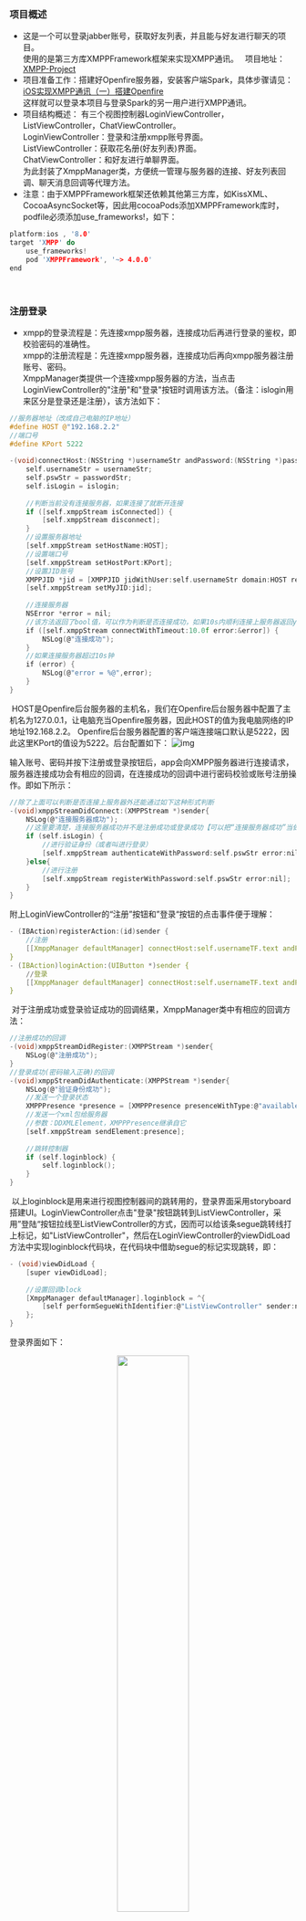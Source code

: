 ### 项目概述
- 这是一个可以登录jabber账号，获取好友列表，并且能与好友进行聊天的项目。  
使用的是第三方库XMPPFramework框架来实现XMPP通讯。   
项目地址：[XMPP-Project](https://github.com/Johncahong/XMPP-Project)
- 项目准备工作：搭建好Openfire服务器，安装客户端Spark，具体步骤请见：[iOS实现XMPP通讯（一）搭建Openfire](https://johncahong.github.io/2021/09/03/iOS-XMPP-communication(I)-with-building-Openfire/)  
这样就可以登录本项目与登录Spark的另一用户进行XMPP通讯。
- 项目结构概述：
有三个视图控制器LoginViewController，ListViewController，ChatViewController。  
LoginViewController：登录和注册xmpp账号界面。  
ListViewController：获取花名册(好友列表)界面。  
ChatViewController：和好友进行单聊界面。  
为此封装了XmppManager类，方便统一管理与服务器的连接、好友列表回调、聊天消息回调等代理方法。
- 注意：由于XMPPFramework框架还依赖其他第三方库，如KissXML、CocoaAsyncSocket等，因此用cocoaPods添加XMPPFramework库时，podfile必须添加use_frameworks!，如下：
```c
platform:ios , '8.0'
target 'XMPP' do
    use_frameworks!
    pod 'XMPPFramework', '~> 4.0.0'
end
```
 


### 注册登录
- xmpp的登录流程是：先连接xmpp服务器，连接成功后再进行登录的鉴权，即校验密码的准确性。  
xmpp的注册流程是：先连接xmpp服务器，连接成功后再向xmpp服务器注册账号、密码。  
XmppManager类提供一个连接xmpp服务器的方法，当点击LoginViewController的"注册"和"登录"按钮时调用该方法。（备注：islogin用来区分是登录还是注册），该方法如下：
```c
//服务器地址（改成自己电脑的IP地址）
#define HOST @"192.168.2.2"
//端口号
#define KPort 5222
     
-(void)connectHost:(NSString *)usernameStr andPassword:(NSString *)passwordStr andisLogin:(BOOL)islogin{
    self.usernameStr = usernameStr;
    self.pswStr = passwordStr;
    self.isLogin = islogin;
    
    //判断当前没有连接服务器，如果连接了就断开连接
    if ([self.xmppStream isConnected]) {
        [self.xmppStream disconnect];
    }
    //设置服务器地址
    [self.xmppStream setHostName:HOST];
    //设置端口号
    [self.xmppStream setHostPort:KPort];
    //设置JID账号
    XMPPJID *jid = [XMPPJID jidWithUser:self.usernameStr domain:HOST resource:nil];
    [self.xmppStream setMyJID:jid];
     
    //连接服务器
    NSError *error = nil;
    //该方法返回了bool值，可以作为判断是否连接成功，如果10s内顺利连接上服务器返回yes
    if ([self.xmppStream connectWithTimeout:10.0f error:&error]) {
        NSLog(@"连接成功");
    }
    //如果连接服务器超过10s钟
    if (error) {
        NSLog(@"error = %@",error);
    }
}
```
 HOST是Openfire后台服务器的主机名，我们在Openfire后台服务器中配置了主机名为127.0.0.1，让电脑充当Openfire服务器，因此HOST的值为我电脑网络的IP地址192.168.2.2。
Openfire后台服务器配置的客户端连接端口默认是5222，因此这里KPort的值设为5222。后台配置如下：
 ![img](https://raw.githubusercontent.com/Johncahong/XMPP-Project/main/readmeImage/xmppcode01.png)

 输入账号、密码并按下注册或登录按钮后，app会向XMPP服务器进行连接请求，服务器连接成功会有相应的回调，在连接成功的回调中进行密码校验或账号注册操作。即如下所示：
```c
//除了上面可以判断是否连接上服务器外还能通过如下这种形式判断
-(void)xmppStreamDidConnect:(XMPPStream *)sender{
    NSLog(@"连接服务器成功");
    //这里要清楚，连接服务器成功并不是注册成功或登录成功【可以把“连接服务器成功”当做接收到当前服务器开启了的通知】
    if (self.isLogin) {
        //进行验证身份（或者叫进行登录）
        [self.xmppStream authenticateWithPassword:self.pswStr error:nil];
    }else{
        //进行注册
        [self.xmppStream registerWithPassword:self.pswStr error:nil];
    }
}
```
 附上LoginViewController的“注册”按钮和”登录“按钮的点击事件便于理解：
```c
- (IBAction)registerAction:(id)sender {
    //注册
    [[XmppManager defaultManager] connectHost:self.usernameTF.text andPassword:self.pswTF.text andisLogin:NO];
}
- (IBAction)loginAction:(UIButton *)sender {    
    //登录
    [[XmppManager defaultManager] connectHost:self.usernameTF.text andPassword:self.pswTF.text andisLogin:YES];
}
```
 对于注册成功或登录验证成功的回调结果，XmppManager类中有相应的回调方法：
```c
//注册成功的回调
-(void)xmppStreamDidRegister:(XMPPStream *)sender{
    NSLog(@"注册成功");
}
//登录成功(密码输入正确)的回调
-(void)xmppStreamDidAuthenticate:(XMPPStream *)sender{    
    NSLog(@"验证身份成功");
    //发送一个登录状态
    XMPPPresence *presence = [XMPPPresence presenceWithType:@"available"];
    //发送一个xml包给服务器
    //参数：DDXMLElement，XMPPPresence继承自它 
    [self.xmppStream sendElement:presence];
     
    //跳转控制器
    if (self.loginblock) {
        self.loginblock();        
    }
}
```
 以上loginblock是用来进行视图控制器间的跳转用的，登录界面采用storyboard搭建UI。LoginViewController点击"登录"按钮跳转到ListViewController，采用”登陆“按钮拉线至ListViewController的方式，因而可以给该条segue跳转线打上标记，如"ListViewController"，然后在LoginViewController的viewDidLoad方法中实现loginblock代码块，在代码块中借助segue的标记实现跳转，即：
```c
- (void)viewDidLoad {
    [super viewDidLoad];
    
    //设置回调block
    [XmppManager defaultManager].loginblock = ^{
        [self performSegueWithIdentifier:@"ListViewController" sender:nil];       
    };
}
```
 登录界面如下：
<div align=center><img width="50%" src="https://raw.githubusercontent.com/Johncahong/XMPP-Project/main/readmeImage/xmppcode02.png"/></div>



### 获取好友列表
- 好友是事先用Spark客户端添加的。要获取到好友列表可以根据xmpp的花名册格式来编写xml包，然后将编写好的xml包发送给服务器，即向服务器发起获取好友花名册的请求。以下是在ListViewController的viewDidLoad方法中的代码：
```c
- (void)viewDidLoad {
    [super viewDidLoad];
     
    [self getList]; 
}
//向服务器请求好友列表
-(void)getList {
    //以下包含iq节点和query子节点
    /**
     <iq from="hong@192.168.2.2/750tnmoq3l" id="1111" type="get">
       <query xmlns="jabber:iq:roster"></query>
     </iq>
     */
    NSXMLElement *iq = [NSXMLElement elementWithName:@"iq"];
    //拼接属性节点from，id，type
    //属性节点”from“的值为jid账号 
    [iq addAttributeWithName:@"from" stringValue:[XmppManager defaultManager].xmppStream.myJID.description];
    //id是消息的标识号，到时需要查找消息时可以根据id去找，id可以随便取值 
    [iq addAttributeWithName:@"id" stringValue:@"1111"];
    [iq addAttributeWithName:@"type" stringValue:@"get"];
         
    //query是单节点，xmlns为它的属性节点
    NSXMLElement *query = [NSXMLElement elementWithName:@"query"];
    //拼接属性节点xmlns,固定写法
    [query addAttributeWithName:@"xmlns" stringValue:@"jabber:iq:roster"];
     
    //iq添加query为它的子节点
    [iq addChild:query];
        
    //发送xml包
    [[XmppManager defaultManager].xmppStream sendElement:iq];
}
```
 对于花名册返回的结果，XmppManager类有相应的回调方法：
```c
//获取到服务器返回的花名册（即好友列表）
- (BOOL)xmppStream:(XMPPStream *)sender didReceiveIQ:(XMPPIQ *)iq{
    //NSLog(@"%@",iq);
    if (self.listblock) {
        self.listblock(iq);
    }
    return YES;
}
```
 以上listblock是用来向ListViewController回调iq结果（iq里面含有好友账号信息），即ListViewController的viewDidLoad方法最终代码如下： 
```c
- (void)viewDidLoad {
    [super viewDidLoad];
    //设置回调block
    [XmppManager defaultManager].listblock = ^(XMPPIQ *xmppiq){
    
        //服务器返回的内容，进行解析xml，取出我们需要的好友名字(账号)
        /*
        <iq xmlns="jabber:client" type="result" id="1111" to="hong@192.168.2.2/t7i1lbc63">
          <query xmlns="jabber:iq:roster" ver="-1497960644">
            <item jid="ming@192.168.2.2" name="ming" subscription="to">
              <group>Friends</group>
            </item>
            <item jid="wang@192.168.2.2" name="wang" subscription="both">
              <group>Friends</group>
            </item>
          </query>
        </iq>
         */
        //获取好友列表
        NSXMLElement *query = xmppiq.childElement;  //由于iq节点里面只有一个子节点query，所以可以直接用childElement获取其子节点query
        //query.children：获得节点query的所有孩子节点
        for (NSXMLElement *item in query.children) {
            NSString *friendJidString = [item attributeStringValueForName:@"jid"];
            //添加到数组中
            [self.friendArr addObject:friendJidString];
        }
        [self.tableView reloadData];
    };
        
    [self getList];
}
```
 获取好友列表界面如下：
 <div align=center><img width="50%" src="https://raw.githubusercontent.com/Johncahong/XMPP-Project/main/readmeImage/xmppcode03.png"/></div>



### 单聊界面
- 当我们获取到好友列表后，针对某一好友进行聊天，我们得区分自己与好友，项目采用的是Message类，里面有如下属性：
```c
@interface Message : NSObject
//内容
@property(nonatomic,copy)NSString *contentString;
//谁的信息
@property(nonatomic,assign)BOOL isOwn;
@end
```
 isOwn用来区分自己与好友对方，contentString即表示自己或好友发送消息的内容。本次ChatViewController在tableView中只用了一种cell，实际开发还是建议区分开来。在ChatViewController的主要代码如下：
```c
-(UITableViewCell *)tableView:(UITableView *)tableView cellForRowAtIndexPath:(NSIndexPath *)indexPath{  
    //获取信息模型
    Message *model = self.messageArr[indexPath.row];
    ChatCell *cell = [tableView dequeueReusableCellWithIdentifier:@"ChatCell"];
    [cell setCellWithModel:model];
    return cell;
}
```
 cell内部根据isOwn区分自己和好友，进而调整子控件的frame，代码如下：
```c
-(void)setCellWithModel:(Message *)model{
    _contentLabel.text = model.contentString;
    CGRect contentRect = [model.contentString boundingRectWithSize:CGSizeMake([UIScreen mainScreen].bounds.size.width-100-90, MAXFLOAT) options:NSStringDrawingUsesLineFragmentOrigin attributes:@{NSFontAttributeName:[UIFont systemFontOfSize:14]} context:nil];
    CGFloat screenWidth = [UIScreen mainScreen].bounds.size.width;
    CGFloat contentWidth = contentRect.size.width;
    CGFloat contentHeight = contentRect.size.height;
        
    CGFloat popWidth = contentWidth + 40;
    CGFloat popHeight = contentHeight + 25;
    
    if (model.isOwn) {  //自己
        _headerImageView.image = [UIImage imageNamed:@"icon01"];
        //头像
        _headerImageView.frame = CGRectMake(screenWidth-70, 10, 60, 60);
        
        //气泡的图片
        CGFloat popX = screenWidth - popWidth - 70;
        _popoImageView.frame = CGRectMake(popX, 10, popWidth, popHeight);
        UIImage * image = [UIImage imageNamed:@"chatto_bg_normal.png"];
        image = [image stretchableImageWithLeftCapWidth:45 topCapHeight:12];
        _popoImageView.image = image;
        
        //聊天内容的label
        _contentLabel.frame = CGRectMake(15, 10, contentWidth, contentHeight);
    }else{    //好友
        _headerImageView.image = [UIImage imageNamed:@"icon02"];
        _headerImageView.frame = CGRectMake(10, 10, 60, 60);
        
        _popoImageView.frame = CGRectMake(70, 10, popWidth, popHeight);
        UIImage * image = [UIImage imageNamed:@"chatfrom_bg_normal.png"];
        image = [image stretchableImageWithLeftCapWidth:45 topCapHeight:55];
        _popoImageView.image = image;
        
        _contentLabel.frame = CGRectMake(25, 10, contentWidth, contentHeight);
    }
}
```
 那么自己说的内容是用textField发送出去的，运用的是textField的代理方法，遵循xml消息包格式，我们编写自己说的内容的xml消息包进行发送，即如下：
```c
//点击return键发送信息
-(BOOL)textFieldShouldReturn:(UITextField *)textField{
    /*
    <message from="hong@192.168.2.2/t7i1lbc63" id="2222" to="wang@192.168.2.2" type="chat">
      <body>准备吃饭了</body>
    </message>
    */
     
    NSXMLElement *message = [NSXMLElement elementWithName:@"message"];
    XMPPJID *jid = [XmppManager defaultManager].xmppStream.myJID;
    //拼接属性节点
    [message addAttributeWithName:@"from" stringValue:jid.description];
    [message addAttributeWithName:@"id" stringValue:@"2222"];
    [message addAttributeWithName:@"to" stringValue:self.chatName];
    [message addAttributeWithName:@"type" stringValue:@"chat"]; //什么类型xml包，chat表示单聊。    lang表示语言，拼不拼接都无所谓
    
    NSXMLElement *body = [NSXMLElement elementWithName:@"body"];
    //设置发送的信息
    [body setStringValue:textField.text];
    //添加子节点
    [message addChild:body];
        
    //发送xml包请求
    [[XmppManager defaultManager].xmppStream sendElement:message];
        
    Message *myMes = [[Message alloc] init];
    myMes.contentString = textField.text;
    myMes.isOwn = YES;
    [self.messageArr addObject:myMes];
    [self archiverWithArray:self.messageArr];
    
    [self.tableView reloadData];
    self.messageTF.text = @"";
    
    [_tableView scrollToRowAtIndexPath:[NSIndexPath indexPathForRow:self.messageArr.count-1 inSection:0] atScrollPosition:UITableViewScrollPositionBottom animated:YES];
    return YES;
}
```
 当好友发消息给我时，xmpp在XmppManager类会触发相应的回调，如下：
```c
//收到服务器返回的消息回调
-(void)xmppStream:(XMPPStream *)sender didReceiveMessage:(XMPPMessage *)message{
    //NSLog(@"message=%@",message);
    if (self.chatblock) {
        self.chatblock(message);
    }
}
```
 以上chatblock是用来向ChatViewController回调message结果（里面含有聊天消息内容)，ChatViewController的viewDidLoad方法如下：
```c
- (void)viewDidLoad {
    [super viewDidLoad];
     
    if ([self unarchiver]) {
        [self.messageArr addObjectsFromArray:[self unarchiver]];
        [self.tableView reloadData];
    }
    /*
     <message xmlns="jabber:client" to="hong@192.168.2.2/t7i1lbc63" id="bFTVn-127" type="chat" from="wang@192.168.2.2/HellodeMacBook-Pro.local">
       <thread>ykBwqQ</thread>
       <body>好的</body>
       <x xmlns="jabber:x:event">
         <offline/>
         <composing/>
       </x>
       <active xmlns="http://jabber.org/protocol/chatstates"></active>
     </message>
     */
    //设置回调
    [XmppManager defaultManager].chatblock = ^(XMPPMessage *message){
     
        NSXMLElement *body = [message elementForName:@"body"];
        //NSLog(@"body = %@",body);   //打印：body = <body>NIHAO</body>
        
        if ([body stringValue]==nil || [[body stringValue] isEqualToString:@""]) {
            return;
        }
        Message *otherMes = [[Message alloc] init];
        otherMes.contentString = [body stringValue];
        otherMes.isOwn = NO;
        //添加到数组当中
        [self.messageArr addObject:otherMes];
        [self archiverWithArray:self.messageArr];
            
        [self.tableView reloadData];
        
        [self.tableView scrollToRowAtIndexPath:[NSIndexPath indexPathForRow:self.messageArr.count-1 inSection:0] atScrollPosition:UITableViewScrollPositionBottom animated:YES];
    };
}
```
- 这里打算用归档（NSKeyedArchiver）的方式存储用户的聊天记录。  
由于每条聊天记录都是一个Message模型，Message模型必须实现归档（encodeWithCoder:）和解档（initWithCoder:），这样才能使用NSKeyedArchiver把模型数组存储到沙盒中。
ChatViewController类中归档和解档代码如下：
```c
//写的时候是把已知对象写入，故必须实例方法
-(void)archiverWithArray:(NSMutableArray *)array{
    NSString *documentPath = [NSSearchPathForDirectoriesInDomains(NSDocumentDirectory, NSUserDomainMask, YES) lastObject];
    NSString *filePath = [documentPath stringByAppendingFormat:@"/%@/%@", MessageHistory, self.chatName];
    NSFileManager *fm = [NSFileManager defaultManager];
    if (![fm fileExistsAtPath:filePath]) {
        [fm createFileAtPath:filePath contents:nil attributes:nil];
    }
    [NSKeyedArchiver archiveRootObject:array toFile:filePath];
}
         
//取的时候是获得沙盒中的对象，与当前对象_cacheModel无关，类方法即可
-(NSMutableArray *)unarchiver{
    NSString *documentPath = [NSSearchPathForDirectoriesInDomains(NSDocumentDirectory, NSUserDomainMask, YES) lastObject];
    NSString *filePath = [documentPath stringByAppendingFormat:@"/%@/%@", MessageHistory, self.chatName];
    NSFileManager *fm = [NSFileManager defaultManager];
    if ([fm fileExistsAtPath:filePath]) {
        NSMutableArray *array = [NSKeyedUnarchiver unarchiveObjectWithFile:filePath];
        return array;
    }
    return nil;
}
```
 单聊界面如下：
 <div align=center><img width="50%" src="https://raw.githubusercontent.com/Johncahong/XMPP-Project/main/readmeImage/xmppcode04.png"/></div>
